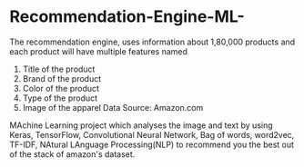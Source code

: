 # Recommendation-Engine-ML-
The recommendation engine, uses information about 1,80,000 products and  each product will have multiple features named

1. Title of the product  
2. Brand of the product
3. Color of the product
4. Type of the product
5. Image of the apparel
Data Source: Amazon.com

MAchine Learning project which analyses the image and text by using Keras, TensorFlow, Convolutional Neural Network, Bag of words, word2vec, TF-IDF, NAtural LAnguage Processing(NLP) to recommend you the best out of the stack of amazon's dataset.
